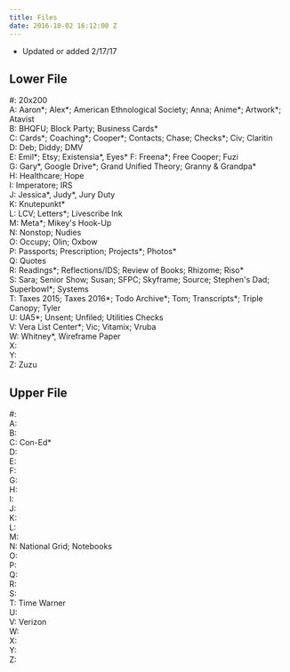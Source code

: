 ```yaml
---
title: Files
date: 2016-10-02 16:12:00 Z
---
```


* Updated or added 2/17/17

## Lower File

#: 20x200  
A: Aaron*; Alex*; American Ethnological Society; Anna; Anime*; Artwork*; Atavist  
B: BHQFU; Block Party; Business Cards*  
C: Cards*; Coaching*; Cooper*; Contacts; Chase; Checks*; Civ; Claritin  
D: Deb; Diddy; DMV  
E: Emil*; Etsy; Existensia*, Eyes*
F: Freena*; Free Cooper; Fuzi  
G: Gary*, Google Drive*; Grand Unified Theory; Granny & Grandpa*  
H: Healthcare; Hope  
I: Imperatore; IRS  
J: Jessica*, Judy*, Jury Duty  
K: Knutepunkt*  
L: LCV; Letters*; Livescribe Ink  
M: Meta*; Mikey's Hook-Up  
N: Nonstop; Nudies  
O: Occupy; Olin; Oxbow  
P: Passports; Prescription; Projects*; Photos*  
Q: Quotes  
R: Readings*; Reflections/IDS; Review of Books; Rhizome; Riso*  
S: Sara; Senior Show; Susan; SFPC; Skyframe; Source; Stephen's Dad; Superbowl*; Systems  
T: Taxes 2015; Taxes 2016*; Todo Archive*; Tom; Transcripts*; Triple Canopy; Tyler  
U: UA5*; Unsent; Unfiled; Utilities Checks  
V: Vera List Center*; Vic; Vitamix; Vruba  
W: Whitney*, Wireframe Paper  
X:  
Y:  
Z: Zuzu  

## Upper File

#:  
A:  
B:  
C: Con-Ed*  
D:  
E:  
F:  
G:  
H:  
I:  
J:  
K:  
L:  
M:  
N: National Grid; Notebooks  
O:  
P:  
Q:  
R:  
S:  
T: Time Warner  
U:  
V: Verizon  
W:  
X:  
Y:  
Z:  